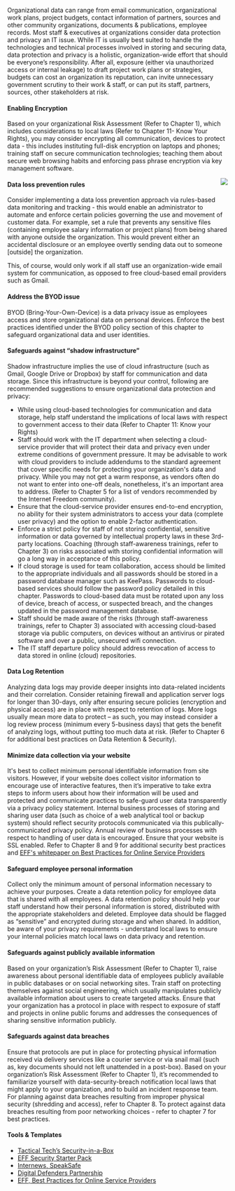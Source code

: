
Organizational data can range from email communication, organizational work plans, project budgets, contact information of partners, sources and other community organizations, documents & publications, employee records. Most staff & executives at organizations consider data protection and privacy an IT issue. While IT is usually best suited to handle the technologies and technical processes involved in storing and securing data, data protection and privacy is a holistic, organization-wide effort that should be everyone’s responsibility. After all, exposure (either via unauthorized access or internal leakage) to draft project work plans or strategies, budgets can cost an organization its reputation, can invite unnecessary government scrutiny to their work & staff, or can put its staff, partners, sources, other stakeholders at risk.

#### Enabling Encryption ####

Based on your organizational Risk Assessment (Refer to Chapter 1), which includes considerations to local laws (Refer to Chapter 11- Know Your Rights), you may consider encrypting all communication, devices to protect data - this includes instituting full-disk encryption on laptops and phones; training staff on secure communication technologies; teaching them about secure web browsing habits and enforcing pass phrase encryption via key management software.

<img style="float: right" src="images/tb_2a.png">

#### Data loss prevention rules ####

Consider implementing a data loss prevention approach via rules-based data monitoring and tracking - this would enable an administrator to automate and enforce certain policies governing the use and movement of customer data. For example, set a rule that prevents any sensitive files (containing employee salary information or project plans) from being shared with anyone outside the organization. This would prevent either an accidental disclosure or an employee overtly sending data out to someone [outside] the organization.

This, of course, would only work if all staff use an organization-wide email system for communication, as opposed to free cloud-based email providers such as Gmail.

#### Address the BYOD issue ####

BYOD (Bring-Your-Own-Device) is a data privacy issue as employees access and  store organizational data on personal devices. Enforce the best practices identified under the BYOD policy section of this chapter to safeguard organizational data and user identities.

#### Safeguards against “shadow infrastructure” ####

Shadow infrastructure implies the use of cloud infrastructure (such as Gmail, Google Drive or Dropbox) by staff for communication and data storage. Since this infrastructure is beyond your control, following are recommended suggestions to ensure organizational data protection and  privacy:

- While using cloud-based technologies for communication and data storage, help staff understand the implications of local laws with respect to government access to their data (Refer to Chapter 11: Know your Rights)
- Staff should work with the IT department when selecting a cloud-service provider that will protect their data and  privacy even under extreme conditions of government pressure. It may be advisable to work with cloud providers to include addendums to the standard agreement that cover specific needs for protecting your organization's data and privacy. While you may not get a warm response, as vendors often do not want to enter into one-off deals, nonetheless, it's an important area to address. (Refer to Chapter 5 for a list of vendors recommended by the Internet Freedom community).
- Ensure that the cloud-service provider ensures end-to-end encryption, no ability for their system administrators to access your data (complete user privacy) and the option to enable 2-factor authentication.
- Enforce a strict policy for staff of not storing confidential, sensitive information or data governed by intellectual property laws in these 3rd-party locations. Coaching (through staff-awareness trainings, refer to Chapter 3) on risks associated with storing confidential information will go a long way in acceptance of this policy. 
- If cloud storage is used for team collaboration, access should be limited to the appropriate individuals and all passwords should be stored in a password database manager such as KeePass. Passwords to cloud-based services should follow the password policy detailed in this chapter. Passwords to cloud-based data must be rotated upon any loss of device, breach of access, or suspected breach, and the changes updated in the password management database.
- Staff should be made aware of the risks (through staff-awareness trainings, refer to Chapter 3) associated with accessing cloud-based storage via public computers, on devices without an antivirus or pirated software and over a public, unsecured wifi connection.
- The IT staff departure policy should address revocation of access to data stored in online (cloud) repositories.

#### Data Log Retention ####

Analyzing data logs may provide deeper insights into data-related incidents and their correlation. Consider retaining firewall and application server logs for longer than 30-days, only after ensuring secure policies (encryption and physical access) are in place with respect to retention of logs. More logs usually mean more data to protect – as such, you may instead consider a log review process (minimum every 5-business days) that gets the benefit of analyzing logs, without putting too much data at risk. (Refer to Chapter 6 for additional best practices on Data Retention & Security).

#### Minimize data collection via your website ####

It's best to collect minimum personal identifiable information from site visitors. However, if your website does collect visitor information to encourage use of interactive features, then it’s imperative to take extra steps to inform users about how their information will be used and protected and communicate practices to safe-guard user data transparently via a privacy policy statement. Internal business processes of storing and sharing user data (such as choice of a web analytical tool or backup system) should reflect security protocols communicated via this publically-communicated privacy policy. Annual review of business processes with respect to handling of user data is encouraged. Ensure that your website is SSL enabled. Refer to Chapter 8 and 9 for additional security best practices and [EFF's whitepaper on Best Practices for Online Service Providers](https://www.eff.org/wp/osp)


#### Safeguard employee personal information ####

Collect only the minimum amount of personal information necessary to achieve your purposes. Create a data retention policy for employee data that is shared with all employees. A data retention policy should help your staff understand how their personal information is stored, distributed with the appropriate stakeholders and deleted. Employee data should be flagged as “sensitive” and encrypted during storage and when shared. In addition, be aware of your privacy requirements - understand local laws to ensure your internal policies match local laws on data privacy and retention.

#### Safeguards against publicly available information ####

Based on your organization’s Risk Assessment (Refer to Chapter 1), raise awareness about personal identifiable data of employees publicly available in public databases or on social networking sites. Train staff on protecting themselves against social engineering, which usually manipulates publicly available information about users to create targeted attacks. Ensure that your organization has a protocol in place with respect to exposure of staff and projects in online public forums and addresses the consequences of sharing sensitive information publicly.

#### Safeguards against data breaches ####

Ensure that protocols are put in place for protecting physical information received via delivery services like a courier service or via snail mail (such as, key documents should not left unattended in a post-box). Based on your organization’s Risk Assessment (Refer to Chapter 1), it’s recommended to familiarize yourself with data-security-breach notification local laws that might apply to your organization, and to build an incident response team. For planning against data breaches resulting from improper physical security (shredding and access), refer to Chapter 8. To protect against data breaches resulting from poor networking choices - refer to chapter 7 for best practices.

#### Tools & Templates ####

- [Tactical Tech’s Security-in-a-Box](https://securityinabox.org/)
- [EFF Security Starter Pack](https://ssd.eff.org/)
- [Internews, SpeakSafe](https://speaksafe.internews.org/)
- [Digital Defenders Partnership](http://digitaldefenders.org/digitalfirstaid/)
- [EFF, Best Practices for Online Service Providers](https://www.eff.org/wp/osp)
